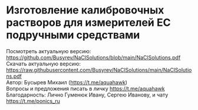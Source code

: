 # Изготовление калибровочных растворов для измерителей EC подручными средствами

Посмотреть актуальную версию: https://github.com/Busyrev/NaClSolutions/blob/main/NaClSolutions.pdf  
Скачать актуальную версию: https://raw.githubusercontent.com/Busyrev/NaClSolutions/main/NaClSolutions.pdf  
Автор: Бусырев Михаил (https://t.me/aquahawk)  
Вопросы и предложения писать в личку https://t.me/aquahawk  
Благодарность: Лично Гуменюк Ивану, Сергею Иванову, и чату https://t.me/ponics_ru  
